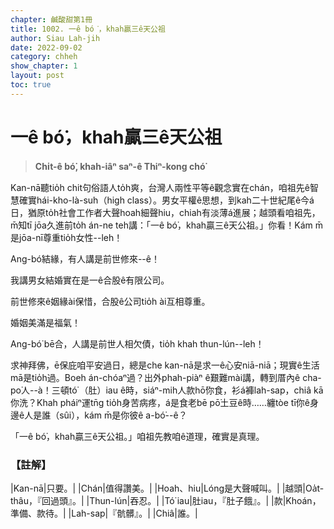 ```yaml
---
chapter: 鹹酸甜第1冊
title: 1002. 一ê bó͘，khah贏三ê天公祖
author: Siau Lah-jih
date: 2022-09-02
category: chheh
show_chapter: 1
layout: post
toc: true
---
```


# 一ê bó͘，khah贏三ê天公祖
>**Chi̍t-ê bó͘, khah-iâⁿ saⁿ-ê Thiⁿ-kong chó͘**

Kan-nā聽tio̍h chit句俗語人to̍h爽，台灣人兩性平等ê觀念實在chán，咱祖先ê智慧確實hái-kho-là-suh（high class）。男女平權ê思想，到kah二十世紀尾ê今á日，猶原to̍h社會工作者大聲hoah細聲hiu，chiah有淡薄á進展；越頭看咱祖先，m̄知tī jōa久進前to̍h án-ne teh講：「一ê bó͘，khah贏三ê天公祖。」你看！Kám m̄是jōa-nī尊重tio̍h女性--leh！

Ang-bó͘結緣，有人講是前世修來--ê！

我講男女結婚實在是一ê合股ê有限公司。

前世修來ê姻緣ài保惜，合股ê公司tio̍h ài互相尊重。

婚姻美滿是福氣！

Ang-bó͘ bē合，人講是前世人相欠債，tio̍h khah thun-lún--leh！

求神拜佛，ē保庇咱平安過日，總是che kan-nā是求一ê心安niā-niā；現實ê生活mā是tio̍h過。Boeh án-chóaⁿ過？出外phah-piàⁿ ê艱難mài講，轉到厝內ê cha-po͘人--à！三頓tó͘ （肚）iau ê時，siáⁿ-mih人款hō͘你食，衫á褲lah-sap，chiâ kā你洗？Khah pháiⁿ運tn̄g tio̍h身苦病疼，á是食老bē pō͘土豆ê時……纏tòe tī你ê身邊ê人是誰（sûi），kám m̄是你彼ê a-bó͘--ê？

「一ê bó͘，khah贏三ê天公祖。」咱祖先教咱ê道理，確實是真理。

### 【註解】

|Kan-nā|只要。|
|Chán|值得讚美。|
|Hoah、hiu|Lóng是大聲喊叫。|
|越頭|Oa̍t-thâu，『回過頭』。|
|Thun-lún|吞忍。|
|Tó͘ iau|肚iau，『肚子餓』。|
|款|Khoán，準備、款待。|
|Lah-sap|『骯髒』。|
|Chiâ|誰。|